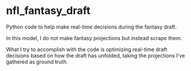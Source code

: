 # nfl_fantasy_draft
Python code to help make real-time decisions during the fantasy draft.

In this model, I do not make fantasy projections but instead scrape them.

What I try to accomplish with the code is optimizing real-time draft decisions based on how the draft has unfolded, taking the projections I've gathered as ground truth.
